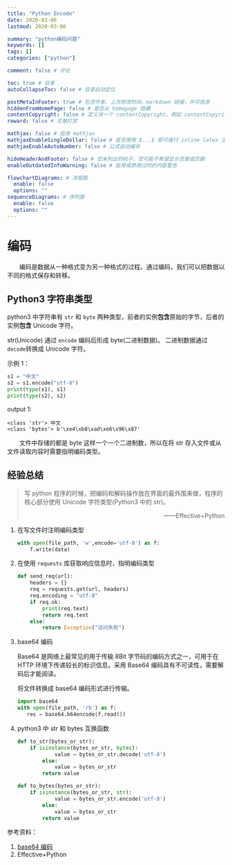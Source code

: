 ```yaml
---
title: "Python Encode"
date: 2020-03-06
lastmod: 2020-03-06

summary: "python编码问题"
keywords: []
tags: []
categories: ["python"]

comment: false # 评论

toc: true # 目录
autoCollapseToc: false # 目录自动定位

postMetaInFooter: true # 包含作者，上次修改时间，markdown 链接，许可信息
hiddenFromHomePage: false # 是否从 homepage 隐藏
contentCopyright: false # 定义另一个 contentCopyright。例如 contentCopyright：“这是另一种版权。”
reward: false # 文章打赏

mathjax: false # 启用 mathjax
mathjaxEnableSingleDollar: false # 是否使用 $...$ 即可進行 inline latex 渲染
mathjaxEnableAutoNumber: false # 公式自动编号

hideHeaderAndFooter: false # 您未列出的帖子，您可能不希望显示页眉或页脚
enableOutdatedInfoWarning: false # 启用或禁用过时的内容警告

flowchartDiagrams: # 流程图
  enable: false
  options: ""
sequenceDiagrams: # 序列图
  enable: false
  options: ""
---
```


# 编码

&emsp;&emsp;编码是数据从一种格式变为另一种格式的过程。通过编码，我们可以把数据以不同的格式保存和转移。

## Python3 字符串类型

python3 中字符串有 `str` 和 `byte` 两种类型，前者的实例**包含**原始的字节，后者的实例**包含** Unicode 字符。

str(Unicode) 通过 `encode` 编码后形成 byte(二进制数据)。
二进制数据通过`decode`转换成 Unicode 字符。

示例 1：

```python
s1 = "中文"
s2 = s1.encode("utf-8")
print(type(s1), s1)
print(type(s2), s2)
```

output 1:

```
<class 'str'> 中文
<class 'bytes'> b'\xe4\xb8\xad\xe6\x96\x87'
```

&emsp;&emsp;文件中存储的都是 byte 这样一个一个二进制数，所以在将 str 存入文件或从文件读取内容时需要指明编码类型。

## 经验总结

> 写 python 程序的时候，把编码和解码操作放在界面的最外围来做，程序的核心部分使用 Unicode 字符类型(Python3 中的 str)。
>
> <p align="right">——Effective+Python</p>

1. 在写文件时注明编码类型

   ```python
   with open(file_path, 'w',encode='utf-8') as f:
       f.write(data)
   ```

2. 在使用 `requests` 库获取响应信息时，指明编码类型

   ```python
   def send_req(url):
       headers = {}
       req = requests.get(url, headers)
       req.encoding = "utf-8"
       if req.ok:
           print(req.text)
           return req.text
       else:
           return Exception("访问失败")
   ```

3. base64 编码

   Base64 是网络上最常见的用于传输 8Bit 字节码的编码方式之一，可用于在 HTTP 环境下传递较长的标识信息。采用 Base64 编码具有不可读性，需要解码后才能阅读。

   将文件转换成 base64 编码形式进行传输。

   ```python
   import base64
   with open(file_path, 'rb') as f:
      res = base64.b64encode(f.read())
   ```

4. python3 中 str 和 bytes 互换函数

   ```python
   def to_str(bytes_or_str):
       if isinstance(bytes_or_str, bytes):
               value = bytes_or_str.decode('utf-8')
           else:
               value = bytes_or_str
           return value

   def to_bytes(bytes_or_str):
       if isinstance(bytes_or_str, str):
               value = bytes_or_str.encode('utf-8')
           else:
               value = bytes_or_str
           return value
   ```

参考资料：

1. [base64 编码](https://baike.baidu.com/item/base64/8545775?fr=aladdin "百度百科：base64编码")
2. Effective+Python
